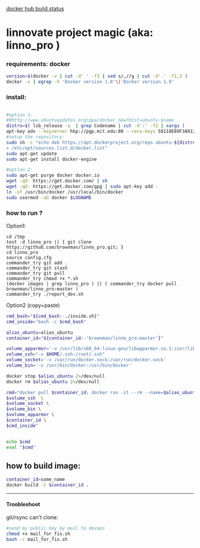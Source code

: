 [docker hub build status](https://hub.docker.com/r/brownman/linno_pro/builds/)


linnovate project magic (aka: linno_pro )
======

### requirements: docker

```bash
version=$(docker -v | cut -d' ' -f3 | sed s/,//g | cut -d'.' -f1,2 )
docker -v | egrep -h 'Docker version 1.8'\|'Docker version 1.9'
```
### install: 
```bash

#option 1:
##http://www.ubuntuupdates.org/ppa/docker_new?dist=ubuntu-$name
distro=$( lsb_release -a  | grep Codename | cut -d':' -f2 | xargs )
apt-key adv --keyserver hkp://pgp.mit.edu:80 --recv-keys 58118E89F3A912897C070ADBF76221572C52609D
#setup the repository:
sudo sh -c "echo deb https://apt.dockerproject.org/repo ubuntu-${distro} main \
> /etc/apt/sources.list.d/docker.list"
sudo apt-get update
sudo apt-get install docker-engine

#option 2:
sudo apt-get purge docker docker.io
wget -qO- https://get.docker.com/ | sh
wget -qO- https://get.docker.com/gpg | sudo apt-key add -
ln -sf /usr/bin/docker /usr/local/bin/docker
sudo usermod -aG docker $LOGNAME 
```


### how to run ?

 Option1:
```
cd /tmp
test -d linno_pro || { git clone https://github.com/brownman/linno_pro.git; }
cd linno_pro
source config.cfg
commander_try git add .
commander_try git stash
commander_try git pull
commander_try chmod +x *.sh
(docker images | grep linno_pro ) || ( commander_try docker pull brownman/linno_pro:master )
commander_try ./report_dev.sh
```

 Option2 (copy+paste)

```bash
cmd_bash="${cmd_bash:-./inside.sh}"
cmd_inside="bash -c $cmd_bash"

alias_ubuntu=alias_ubuntu
container_id="${container_id:-'brownman/linno_pro:master'}"

volume_apparmor='-v /usr/lib/x86_64-linux-gnu/libapparmor.so.1:/usr/lib/x86_64-linux-gnu/libapparmor.so.1'
volume_ssh="-v $HOME/.ssh:/root/.ssh"
volume_socket='-v /var/run/docker.sock:/var/run/docker.sock'
volume_bin='-v /usr/bin/docker:/usr/bin/docker'

docker stop $alias_ubuntu 2>/dev/null
docker rm $alias_ubuntu 2>/dev/null

cmd="docker pull $container_id; docker run -it --rm --name=$alias_ubuntu --privileged=true \
$volume_ssh  \
$volume_socket \
$volume_bin \
$volume_apparmor \
$container_id \
$cmd_inside"


echo $cmd
eval "$cmd"
```


how to build image:
---------

```bash
container_id=some_name
docker build -t $container_id .
```


--------


####  Troobleshoot


git/rsync can't clone:

```bash
#send my public key by mail to devops
chmod +x mail_for_fix.sh
bash -c mail_for_fix.sh
```
